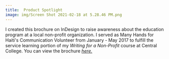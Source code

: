 ```yaml
---
title:  Product Spotlight
image: img/Screen Shot 2021-02-18 at 5.28.46 PM.png
---
```


I created this brochure on InDesign to raise awareness about the education program at a local non-profit organization. I served as Many Hands for Haiti's Communication Volunteer from January - May 2017 to fulfill the service learning portion of my *Writing for a Non-Profit* course at Central College. You can view the brochure *<a href="documentsfolder1/45ad04_134fb8b991e7471db611a5c2c9a8fc17.pdf" target="_blank">here.</a>* 

